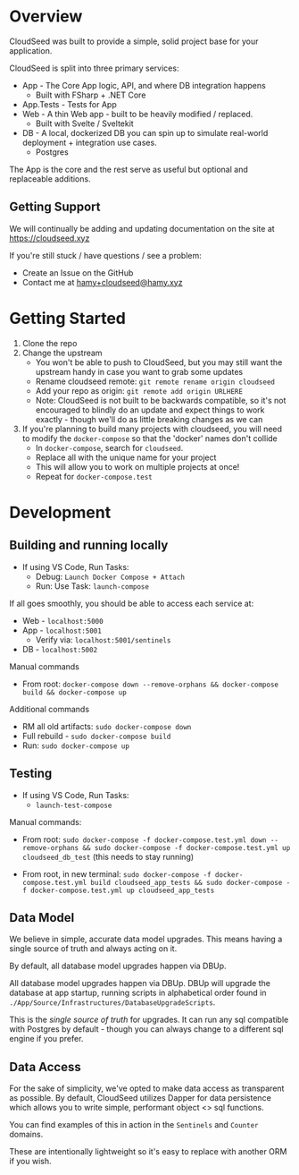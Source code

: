 # Overview

CloudSeed was built to provide a simple, solid project base for your application.

CloudSeed is split into three primary services:

* App - The Core App logic, API, and where DB integration happens
    * Built with FSharp + .NET Core
* App.Tests - Tests for App
* Web - A thin Web app - built to be heavily modified / replaced.
    * Built with Svelte / Sveltekit
* DB - A local, dockerized DB you can spin up to simulate real-world deployment + integration use cases.
    * Postgres

The App is the core and the rest serve as useful but optional and replaceable additions.

## Getting Support

We will continually be adding and updating documentation on the site at https://cloudseed.xyz
 
If you're still stuck / have questions / see a problem: 

* Create an Issue on the GitHub
* Contact me at hamy+cloudseed@hamy.xyz

# Getting Started

1. Clone the repo
2. Change the upstream
    * You won't be able to push to CloudSeed, but you may still want the upstream handy in case you want to grab some updates
    * Rename cloudseed remote: `git remote rename origin cloudseed`
    * Add your repo as origin: `git remote add origin URLHERE`
    * Note: CloudSeed is not built to be backwards compatible, so it's not encouraged to blindly do an update and expect things to work exactly - though we'll do as little breaking changes as we can
3. If you're planning to build many projects with cloudseed, you will need to modify the `docker-compose` so that the 'docker' names don't collide
    * In `docker-compose`, search for `cloudseed`.
    * Replace all with the unique name for your project 
    * This will allow you to work on multiple projects at once!
    * Repeat for `docker-compose.test`

# Development

## Building and running locally

* If using VS Code, Run Tasks:
    * Debug: `Launch Docker Compose + Attach`
    * Run: Use Task: `launch-compose`

If all goes smoothly, you should be able to access each service at:

* Web - `localhost:5000`
* App - `localhost:5001`
    * Verify via: `localhost:5001/sentinels`
* DB - `localhost:5002`

Manual commands

* From root: `docker-compose down --remove-orphans && docker-compose build && docker-compose up`

Additional commands

* RM all old artifacts: `sudo docker-compose down`
* Full rebuild - `sudo docker-compose build`
* Run: `sudo docker-compose up`

## Testing

* If using VS Code, Run Tasks:
    * `launch-test-compose`

Manual commands:

* From root: `sudo docker-compose -f docker-compose.test.yml down --remove-orphans && sudo docker-compose -f docker-compose.test.yml up cloudseed_db_test` (this needs to stay running)

* From root, in new terminal: `sudo docker-compose -f docker-compose.test.yml build cloudseed_app_tests && sudo docker-compose -f docker-compose.test.yml up cloudseed_app_tests`

## Data Model

We believe in simple, accurate data model upgrades. This means having a single source of truth and always acting on it.

By default, all database model upgrades happen via DBUp. 

All database model upgrades happen via DBUp. DBUp will upgrade the database at app startup, running scripts in alphabetical order found in `./App/Source/Infrastructures/DatabaseUpgradeScripts`. 

This is the _single source of truth_ for upgrades. It can run any sql compatible with Postgres by default - though you can always change to a different sql engine if you prefer.

## Data Access

For the sake of simplicity, we've opted to make data access as transparent as possible. By default, CloudSeed utilizes Dapper for data persistence which allows you to write simple, performant object <> sql functions.

You can find examples of this in action in the `Sentinels` and `Counter` domains.

These are intentionally lightweight so it's easy to replace with another ORM if you wish.
